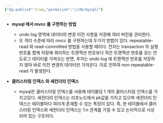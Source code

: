 ```yaml
---
{"dg-publish":true,"permalink":"//db/mysql/"}
---
```



- **mysql 에서 mvcc 를 구현하는 방법**
	- undo log 영역에 데이터의 변경 이전 사항을 저장해 여러 버전을 관리한다.
	- 또 격리 수준에 따라 mvcc 를 구현하는데 두가지 방법이 있다. repeatable-read 와 read-committed 방법을 사용할 때이다. 전자는 transaction 의 실행 번호를 함께 저장해 쿼리하는 트랜잭션 번호보다 작은 트랜잭션 번호를 갖는 언도로그 데이터를 가져오는 반면, 후자는 undo log 에 트랜잭션 번호를 저장하지 않아 바로 이전 변경의 데이터만 가져온다. 
	  이로 인하여 non-repeatable-read 가 발생한다.

- **클러스터링 인덱스 와 세컨더리 인덱스** 
	- mysql은 클러스터링 인덱스를  사용해 테이블당 1 개의 클러스터링 인덱스를 가지고있다. 세컨더리 인덱스는 리프노드에서 pk값을 가지고 있으며 세컨더리 인덱스는 테이블마다 여러개 존재할 수 있는 특징이 있다. 즉, 한 테이블에서 클러스터링 인덱스와 세컨더리 인덱스는 1:n 관계를 가질 수 있고 논리적으로 사상되어 있는 구조이다.

	  